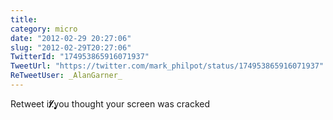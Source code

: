 ```yaml
---
title: 
category: micro
date: "2012-02-29 20:27:06"
slug: "2012-02-29T20:27:06"
TwitterId: "174953865916071937"
TweetUrl: "https://twitter.com/mark_philpot/status/174953865916071937"
ReTweetUser: _AlanGarner_
---
```


<i class="fa fa-retweet" aria-hidden="true"></i> Retweet if.̸̸̸̸̸̸̸̸̸̸̸̸̸̸̸̸̸̸̸̸̸̸̸̸̨̨̨̨̨̨̨̨̨̨̨̨you thought your
screen was cracked
